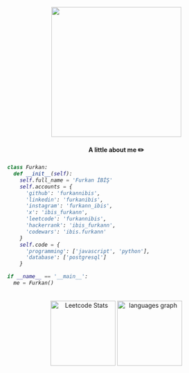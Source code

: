 <p align="center">
  <img src="https://c.tenor.com/uVSdR8F-vU8AAAAd/tenor.gif" width="300" height="300"/>
</p>

<h4 align="center">A little about me ✏️</h4>

<h6>
  
  ``` python
  class Furkan:
    def __init__(self):
      self.full_name = 'Furkan İBİŞ'
      self.accounts = {
        'github': 'furkannibis',
        'linkedin': 'furkanibis',
        'instagram': 'furkann_ibis',
        'x': 'ibis_furkann',
        'leetcode': 'furkannibis',
        'hackerrank': 'ibis_furkann',
        'codewars': 'ibis.furkann'
      }
      self.code = {
        'programming': ['javascript', 'python'],
        'database': ['postgresql']
      }

if __name__ == '__main__':
    me = Furkan()
  ```

</h6> 
  <p align="center"> 
    <img src="https://leetcard.jacoblin.cool/furkannibis?theme=nord" alt="Leetcode Stats" height="150" /> 
    <img src="https://github-readme-stats.vercel.app/api/top-langs?username=furkannibis&locale=en&hide_title=false&layout=compact&card_width=320&langs_count=5&theme=dracula&hide_border=false&order=2" height="150" alt="languages graph" /> 
  </p>

    
